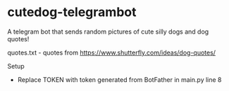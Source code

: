# cutedog-telegrambot
A telegram bot that sends random pictures of cute silly dogs and dog quotes!

quotes.txt - quotes from https://www.shutterfly.com/ideas/dog-quotes/

Setup
- Replace TOKEN with token generated from BotFather in main.py line 8
